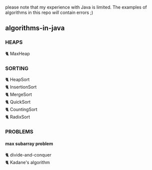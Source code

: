 please note that my experience with Java is limited. The examples of algorithms in this repo _will_ contain errors ;) 

## algorithms-in-java

### HEAPS
  🐈 MaxHeap
  
### SORTING
  🐈 HeapSort  
  🐈 InsertionSort  
  🐈 MergeSort  
  🐈 QuickSort  
  🐈 CountingSort  
  🐈 RadixSort

### PROBLEMS
#### max subarray problem
  🐈 divide-and-conquer  
  🐈 Kadane's algorithm  
